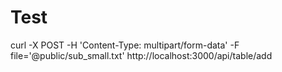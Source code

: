 # Test

curl -X POST -H 'Content-Type: multipart/form-data' -F file='@public/sub_small.txt' http://localhost:3000/api/table/add
